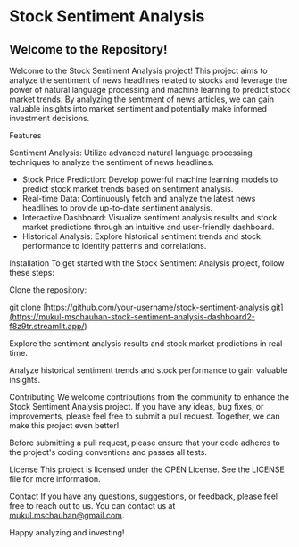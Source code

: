 # Stock Sentiment Analysis

## Welcome to the Repository!

Welcome to the Stock Sentiment Analysis project! This project aims to analyze the sentiment of news headlines related to stocks and leverage the power of natural language processing and machine learning to predict stock market trends. By analyzing the sentiment of news articles, we can gain valuable insights into market sentiment and potentially make informed investment decisions.

Features

Sentiment Analysis: Utilize advanced natural language processing techniques to analyze the sentiment of news headlines.
* Stock Price Prediction: Develop powerful machine learning models to predict stock market trends based on sentiment analysis.
* Real-time Data: Continuously fetch and analyze the latest news headlines to provide up-to-date sentiment analysis.
* Interactive Dashboard: Visualize sentiment analysis results and stock market predictions through an intuitive and user-friendly dashboard.
* Historical Analysis: Explore historical sentiment trends and stock performance to identify patterns and correlations.

Installation
To get started with the Stock Sentiment Analysis project, follow these steps:

Clone the repository:

git clone [https://github.com/your-username/stock-sentiment-analysis.git](https://mukul-mschauhan-stock-sentiment-analysis-dashboard2-f8z9tr.streamlit.app/)


Explore the sentiment analysis results and stock market predictions in real-time.

Analyze historical sentiment trends and stock performance to gain valuable insights.

Contributing
We welcome contributions from the community to enhance the Stock Sentiment Analysis project. If you have any ideas, bug fixes, or improvements, please feel free to submit a pull request. Together, we can make this project even better!

Before submitting a pull request, please ensure that your code adheres to the project's coding conventions and passes all tests.

License
This project is licensed under the OPEN License. See the LICENSE file for more information.

Contact
If you have any questions, suggestions, or feedback, please feel free to reach out to us. You can contact us at mukul.mschauhan@gmail.com.

Happy analyzing and investing!

